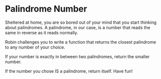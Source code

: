 # Palindrome Number

Sheltered at home, you are so bored out of your mind that you start thinking about palindromes. A palindrome, in our case, is a number that reads the same in reverse as it reads normally.

Robin challenges you to write a function that returns the closest palindrome to any number of your choice.

If your number is exactly in between two palindromes, return the smaller number.

If the number you chose IS a palindrome, return itself. Have fun!
